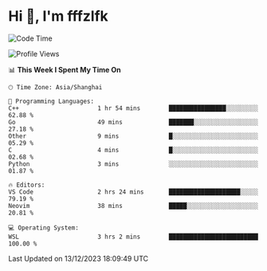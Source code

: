 # Hi 👋, I'm fffzlfk

<!--START_SECTION:waka-->
![Code Time](http://img.shields.io/badge/Code%20Time-620%20hrs%2033%20mins-blue)

![Profile Views](http://img.shields.io/badge/Profile%20Views-0-blue)

📊 **This Week I Spent My Time On** 

```text
🕑︎ Time Zone: Asia/Shanghai

💬 Programming Languages: 
C++                      1 hr 54 mins        ████████████████░░░░░░░░░   62.88 % 
Go                       49 mins             ███████░░░░░░░░░░░░░░░░░░   27.18 % 
Other                    9 mins              █░░░░░░░░░░░░░░░░░░░░░░░░   05.29 % 
C                        4 mins              █░░░░░░░░░░░░░░░░░░░░░░░░   02.68 % 
Python                   3 mins              ░░░░░░░░░░░░░░░░░░░░░░░░░   01.87 % 

🔥 Editors: 
VS Code                  2 hrs 24 mins       ████████████████████░░░░░   79.19 % 
Neovim                   38 mins             █████░░░░░░░░░░░░░░░░░░░░   20.81 % 

💻 Operating System: 
WSL                      3 hrs 2 mins        █████████████████████████   100.00 % 
```


 Last Updated on 13/12/2023 18:09:49 UTC
<!--END_SECTION:waka-->

